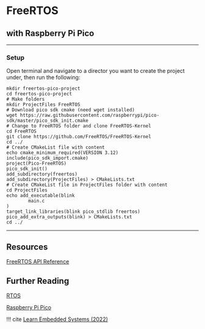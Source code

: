 # FreeRTOS 



## with Raspberry Pi Pico

---

### Setup

Open terminal and navigate to a director you want to create the project under, then run the following:

``` console# Make Project folder
mkdir freertos-pico-project
cd freertos-pico-project
# Make folders
mkdir ProjectFiles FreeRTOS
# Download pico sdk cmake (need wget installed)
wget https://raw.githubusercontent.com/raspberrypi/pico-sdk/master/pico_sdk_init.cmake
# Change to FreeRTOS folder and clone FreeRTOS-Kernel
cd FreeRTOS
git clone https://github.com/FreeRTOS/FreeRTOS-Kernel
cd ../
# Create CMakeList file with content
echo cmake_minimum_required(VERSION 3.12)
include(pico_sdk_import.cmake)
project(Pico-FreeRTOS)
pico_sdk_init()
add_subdirectory(freertos)
add_subdirectory(ProjectFiles) > CMakeLists.txt
# Create CMakeList file in ProjectFiles folder with content
cd ProjectFiles
echo add_executable(blink
        main.c
)
target_link_libraries(blink pico_stdlib freertos)
pico_add_extra_outputs(blink) > CMakeLists.txt
cd ../

```

---

## Resources

[FreeRTOS API Reference](https://freertos.org/a00106.html)


## Further Reading

[RTOS](../../Second-Brain/Computer-Science/Operating-Systems/Real-time-Operating-System)

[Raspberry Pi Pico](https://www.raspberrypi.com/documentation/microcontrollers/raspberry-pi-pico.html)


!!! cite
    [Learn Embedded Systems (2022)](https://learnembeddedsystems.co.uk/freertos-on-rp2040-boards-pi-pico-etc-using-vscode)